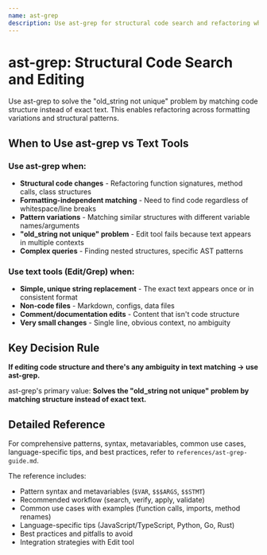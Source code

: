 ```yaml
---
name: ast-grep
description: Use ast-grep for structural code search and refactoring when editing code structure with ambiguity in text matching, handling "old_string not unique" problems, or performing formatting-independent pattern matching across function signatures, method calls, and class structures
---
```


# ast-grep: Structural Code Search and Editing

Use ast-grep to solve the "old_string not unique" problem by matching code structure instead of exact text. This enables refactoring across formatting variations and structural patterns.

## When to Use ast-grep vs Text Tools

### Use ast-grep when:
- **Structural code changes** - Refactoring function signatures, method calls, class structures
- **Formatting-independent matching** - Need to find code regardless of whitespace/line breaks
- **Pattern variations** - Matching similar structures with different variable names/arguments
- **"old_string not unique" problem** - Edit tool fails because text appears in multiple contexts
- **Complex queries** - Finding nested structures, specific AST patterns

### Use text tools (Edit/Grep) when:
- **Simple, unique string replacement** - The exact text appears once or in consistent format
- **Non-code files** - Markdown, configs, data files
- **Comment/documentation edits** - Content that isn't code structure
- **Very small changes** - Single line, obvious context, no ambiguity

## Key Decision Rule

**If editing code structure and there's any ambiguity in text matching → use ast-grep.**

ast-grep's primary value: **Solves the "old_string not unique" problem by matching structure instead of exact text.**

## Detailed Reference

For comprehensive patterns, syntax, metavariables, common use cases, language-specific tips, and best practices, refer to `references/ast-grep-guide.md`.

The reference includes:
- Pattern syntax and metavariables (`$VAR`, `$$$ARGS`, `$$STMT`)
- Recommended workflow (search, verify, apply, validate)
- Common use cases with examples (function calls, imports, method renames)
- Language-specific tips (JavaScript/TypeScript, Python, Go, Rust)
- Best practices and pitfalls to avoid
- Integration strategies with Edit tool
